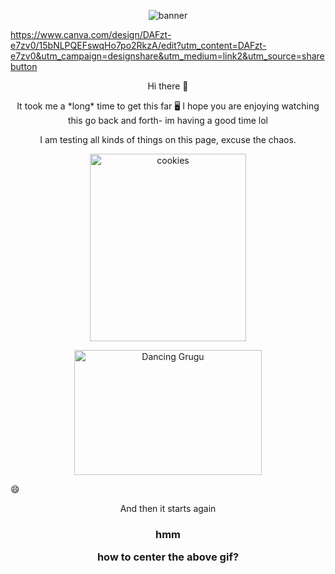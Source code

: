 <p align="center"> <img src=" https://www.canva.com/design/DAFzt-e7zv0/15bNLPQEFswqHo7po2RkzA/edit?utm_content=DAFzt-e7zv0&utm_campaign=designshare&utm_medium=link2&utm_source=sharebutton" alt="banner"> </p> 

https://www.canva.com/design/DAFzt-e7zv0/15bNLPQEFswqHo7po2RkzA/edit?utm_content=DAFzt-e7zv0&utm_campaign=designshare&utm_medium=link2&utm_source=sharebutton

<p align="center">
 Hi there 👋
 <p align="center">
 It took me a *long* time to get this far 🖥️ I hope you are enjoying watching this go back and forth- im  having a good time lol
 <p align="center"> I am testing all kinds of things on this page, excuse the chaos. </p>

<p align="center"> <img src="https://plus.unsplash.com/premium_photo-1699372281605-862486bb5a5b?q=80&w=1374&auto=format&fit=crop&ixlib=rb-4.0.3&ixid=M3wxMjA3fDB8MHxwaG90by1wYWdlfHx8fGVufDB8fHx8fA%3D%3D" alt="cookies" width="250" height="300"> </p> 

<p align="center"> <img src="https://github.com/GabBay93/GabBay93/assets/150300928/68914206-288a-4972-af75-079c07f5fb4d" alt="Dancing Grugu" width="300" height="200"> </p> 

:smile:
<!--
This space is cool, it gives you a chance to write notes on what you may need to remember for above or below (as noted) in the code
--!>
<p align="center">
And then it starts again
<h3>
<p align="center"> 
hmm
<p align="center">
how to center the above gif?
